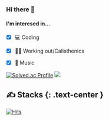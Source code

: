 ### Hi there 👋

#### I'm interesed in...

#### 
- [x] 💻️ Coding  
- [x] 🏋‍♀️️ Working out/Calisthenics  
- [x] 🎸️ Music


[![Solved.ac Profile](http://mazassumnida.wtf/api/v2/generate_badge?boj=cmc9595)](https://solved.ac/cmc9595)
<img src = "https://github-readme-stats.vercel.app/api/top-langs/?username=cmc9595&layout=compact&theme=buefy"> 

<!--
**cmc9595/cmc9595** is a ✨ _special_ ✨ repository because its `README.md` (this file) appears on your GitHub profile.

Here are some ideas to get you started:

- 🔭 I’m currently working on ...
- 🌱 I’m currently learning ...
- 👯 I’m looking to collaborate on ...
- 🤔 I’m looking for help with ...
- 💬 Ask me about ...
- 📫 How to reach me: ...
- 😄 Pronouns: ...
- ⚡ Fun fact: ...
-->

✍️ Stacks
{: .text-center }
-------------



[![Hits](https://hits.seeyoufarm.com/api/count/incr/badge.svg?url=https%3A%2F%2Fgithub.com%2Fcmc9595&count_bg=%2379C83D&title_bg=%23555555&icon=&icon_color=%23E7E7E7&title=hits&edge_flat=false)](https://hits.seeyoufarm.com)
